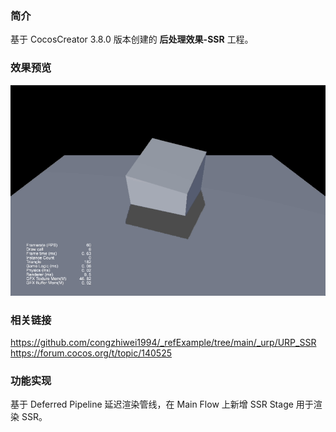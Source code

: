 ### 简介
基于 CocosCreator 3.8.0 版本创建的 **后处理效果-SSR** 工程。

### 效果预览
![image](../../../gif/202211/2022110801.gif)

### 相关链接 
https://github.com/congzhiwei1994/_refExample/tree/main/_urp/URP_SSR    
https://forum.cocos.org/t/topic/140525

### 功能实现
基于 Deferred Pipeline 延迟渲染管线，在 Main Flow 上新增 SSR Stage 用于渲染 SSR。